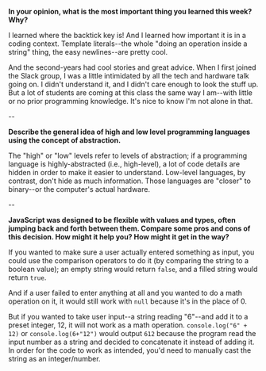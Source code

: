**In your opinion, what is the most important thing you learned this week? Why?**

I learned where the backtick key is! And I learned how important it is in a coding context.
Template literals--the whole "doing an operation inside a string" thing, the easy newlines--are pretty cool.

And the second-years had cool stories and great advice. When I first joined the Slack group, I was a little intimidated by all the tech and hardware talk going on. I didn't understand it, and I didn't care enough to look the stuff up.
But a lot of students are coming at this class the same way I am--with little or no prior programming knowledge. It's nice to know I'm not alone in that.

--

**Describe the general idea of high and low level programming languages using the concept of abstraction.**

The "high" or "low" levels refer to levels of abstraction; if a programming language is highly-abstracted (i.e., high-level), a lot of code details are hidden in order to make it easier to understand. Low-level languages, by contrast, don't hide as much information. Those languages are "closer" to binary--or the computer's actual hardware.

--

**JavaScript was designed to be flexible with values and types, often jumping back and forth between them. Compare some pros and cons of this decision. How might it help you? How might it get in the way?**

If you wanted to make sure a user actually entered something as input, you could use the comparison operators to do it (by comparing the string to a boolean value); an empty string would return `false`, and a filled string would return `true`.

And if a user failed to enter anything at all and you wanted to do a math operation on it, it would still work with `null` because it's in the place of 0.

But if you wanted to take user input--a string reading "6"--and add it to a preset integer, 12, it will not work as a math operation. `console.log("6" + 12)` or `console.log(6+"12")` would output `612` because the program read the input number as a string and decided to concatenate it instead of adding it. In order for the code to work as intended, you'd need to manually cast the string as an integer/number.
